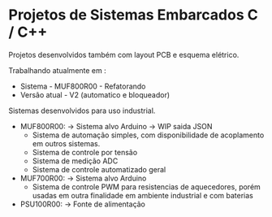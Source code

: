# Projetos de Sistemas Embarcados C / C++

Projetos desenvolvidos também com layout PCB e esquema elétrico.

Trabalhando atualmente em :
- Sistema - MUF800R00 - Refatorando
- Versão atual - V2 (automatico e bloqueador)

Sistemas desenvolvidos para uso industrial.
- MUF800R00: -> Sistema alvo Arduino -> WIP saida JSON
  - Sistema de automação simples, com disponibilidade de acoplamento em outros sistemas.
  - Sistema de controle por tensão
  - Sistema de medição ADC
  - Sistema de controle automatizado geral
- MUF700R00: -> Sistema alvo Arduino
  - Sistema de controle PWM para resistencias de aquecedores, porém usadas em outra finalidade em ambiente industrial e com baterias
- PSU100R00: -> Fonte de alimentação
